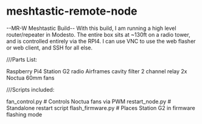 # meshtastic-remote-node

--MR-W Meshtastic Build-- 
With this build, I am running a high level router/repeater in Modesto. The entire box sits at ~130ft on a radio tower, and is controlled entirely via the RPI4. 
I can use VNC to use the web flasher or web client, and SSH for all else. 



///Parts List: 

Raspberry Pi4
Station G2 radio
Airframes cavity filter
2 channel relay
2x Noctua 60mm fans


///Scripts included:

fan_control.py  # Controls Noctua fans via PWM
restart_node.py  # Standalone restart script 
flash_firmware.py  # Places Station G2 in firmware flashing mode
